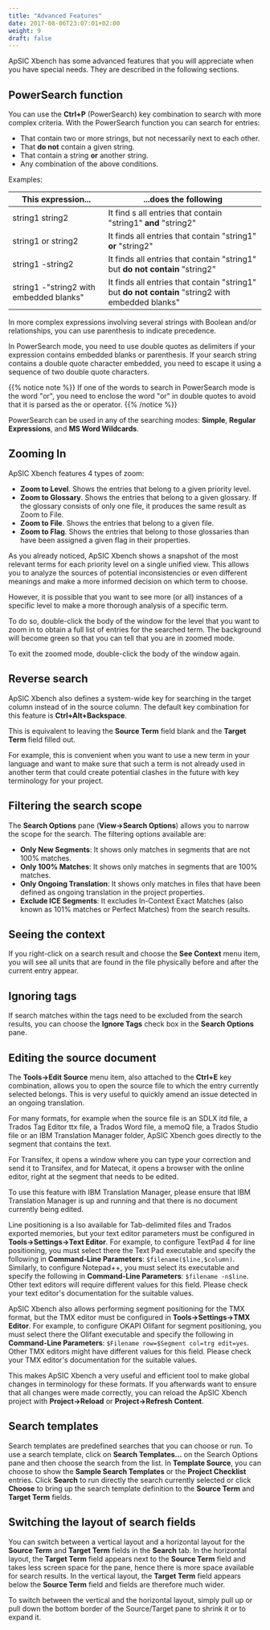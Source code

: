 ```yaml
---
title: "Advanced Features"
date: 2017-08-06T23:07:01+02:00
weight: 9
draft: false
---
```


ApSIC Xbench has some advanced features that you will appreciate when 
you have special needs. They are described in the following sections.

## PowerSearch function

You can use the **Ctrl+P** (PowerSearch) key combination to search with 
more complex criteria. With the PowerSearch function you can search for 
entries: 

* That contain two or more strings, but not necessarily
  next to each other.
* That **do not** contain a given string.
* That contain a string **or** another string.
* Any combination of the above conditions.

Examples:

This expression... | ...does the following
------------------ | ---------------------
string1 string2 |  It find s all entries that contain "string1" **and** "string2"
string1 or string2 | It finds all entries that contain "string1" **or** "string2"
string1 -string2 | It finds all entries that contain "string1" but **do not contain** "string2"
string1 -"string2 with embedded blanks" | It finds all entries that contain "string1" but **do not contain** "string2 with embedded blanks"

In more complex expressions involving several strings with Boolean 
and/or relationships, you can use parenthesis to indicate precedence.

In PowerSearch mode, you need to use double quotes as delimiters if 
your expression contains embedded blanks or parenthesis. If your search 
string contains a double quote character embedded, you need to escape it 
using a sequence of two double quote characters. 

{{% notice note %}}
If one of the words to search in PowerSearch mode is the word 
"or", you need to enclose the word "or" in double quotes to avoid 
that it is parsed as the or operator.
{{% /notice %}}

PowerSearch can be used in any of the searching modes: **Simple**, 
**Regular Expressions**, and **MS Word Wildcards**.

## Zooming In

ApSIC Xbench features 4 types of zoom:

* 	**Zoom to Level**. Shows the entries that belong to a given priority 
  	level.
* 	**Zoom to Glossary**. Shows the entries that belong to a given glossary.
  	If the glossary consists of only one file, it produces the same result as 
	Zoom to File. 
*	**Zoom to File**. Shows the entries that belong to a given file.
*	**Zoom to Flag**. Shows the entries that belong to those glossaries than 
	have been assigned a given flag in their properties. 

As you already noticed, ApSIC Xbench shows a snapshot of the most relevant terms
for each priority level on a single unified view. This allows you to analyze
the sources of potential inconsistencies or even different meanings and make
a more informed decision on which term to choose.

However, it is possible that you want to see more (or all) instances of a 
specific level to make a more thorough analysis of a specific term.

To do so, double-click the body of the window for the level that you want to zoom
in to obtain a full list of entries for the searched term. The background will
become green so that you can tell that you are in zoomed mode.

To exit the zoomed mode, double-click the body of the window again.


## Reverse search

ApSIC Xbench also defines a system-wide key for searching in the target 
column instead of in the source column. The default key combination for 
this feature is **Ctrl+Alt+Backspace**.

This is equivalent to leaving the **Source Term** field blank and the 
**Target Term** field filled out.

For example, this is convenient when you want to use a new term in your 
language and want to make sure that such a term is not already used in 
another term that could create potential clashes in the future with key 
terminology for your project.

## Filtering the search scope

The **Search Options** pane (**View->Search Options**) allows you to 
narrow the scope for the search. The filtering options available are:

*	**Only New Segments**: It shows only matches in segments that are not 
	100% matches.
*	**Only 100% Matches**: It shows only matches in segments that are 
	100% matches.
*	**Only Ongoing Translation**: It shows only matches in files that have 
	been defined as ongoing translation in the project properties.
*	**Exclude ICE Segments**: It excludes In-Context Exact Matches (also 
	known as 101% matches or Perfect Matches) from the search results.

## Seeing the context


If you right-click on a search result and choose the **See Context**
menu item, you will see all units that are found in the file physically 
before and after the current entry appear.


## Ignoring tags

If search matches within the tags need to be excluded from the search 
results, you can choose the **Ignore Tags** check box in the **Search 
Options** pane. 

## Editing the source document

The **Tools->Edit Source** menu item, also attached to the **Ctrl+E**
key combination, allows you to open the source file to which the entry 
currently selected belongs. This is very useful to quickly amend an issue 
detected in an ongoing translation.

For many formats, for example when the source file is an SDLX itd file, a 
Trados Tag Editor ttx file, a Trados Word file, a memoQ file,
a Trados Studio file or an IBM Translation Manager folder, ApSIC Xbench goes 
directly to the segment that contains the text.

For Transifex, it opens a window where you can type your correction and 
send it to Transifex, and for Matecat, it opens a browser with the online 
editor, right at the segment that needs to be edited.

To use this feature with IBM Translation Manager, please ensure that 
IBM Translation Manager is up and running and that there is no document
currently being edited.

Line positioning is a lso available for Tab-delimited files and Trados 
exported memories, but your text editor parameters must be configured in 
**Tools->Settings->Text Editor**. For example, to configure TextPad 4 for 
line positioning, you must select there the Text Pad executable and 
specify the following in **Command-Line Parameters**: `$filename($line,$column)`.
Similarly, to configure Notepad++, you must select its executable and specify the 
following in **Command-Line Parameters**: `$filename -n$line`. Other text
editors will require different values for this field. Please check your text
editor's documentation for the suitable values.

ApSIC Xbench also allows performing segment positioning for the TMX 
format, but the TMX editor must be configured in **Tools->Settings->TMX Editor**.
For example, to configure OKAPI Olifant for segment positioning, you
must select there the Olifant executable and specify the following in
**Command-Line Parameters**: `$Filename row=$Segment col=trg edit=yes`.
Other TMX editors might have different values for this field. 
Please check your TMX editor's documentation for the suitable values. 

This makes ApSIC Xbench a very useful and efficient tool to make 
global changes in terminology for these formats. If you afterwards want to
ensure that all changes were made correctly, you can reload the ApSIC Xbench project with 
**Project->Reload** or **Project->Refresh Content**.

## Search templates

Search templates are predefined searches that you can choose or run. To 
use a search template, click on **Search Templates...** on the Search 
Options pane and then choose the search from the list. In **Template 
Source**, you can choose to show the **Sample Search Templates** or the 
**Project Checklist** entries. Click **Search** to run directly the search 
currently selected or click **Choose** to bring up the search template 
definition to the **Source Term** and **Target Term** fields.

## Switching the layout of search fields

You can switch between a vertical layout and a horizontal layout for the 
**Source Term** and **Target Term** fields in the **Search** tab. In the
horizontal layout, the **Target Term** field appears next to the
**Source Term** field and takes less screen space for the pane, hence there is more 
space available for search results. In the vertical layout, the **Target Term**
field appears below the **Source Term** field and fields are therefore much 
wider.

To switch between the vertical and the horizontal layout, simply pull up 
or pull down the bottom border of the Source/Target pane to shrink it or 
to expand it.
